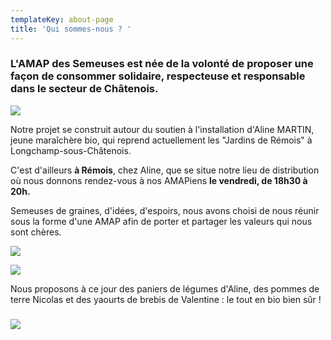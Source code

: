 ```yaml
---
templateKey: about-page
title: 'Qui sommes-nous ? '
---
```

### L'AMAP des Semeuses est née de la volonté de proposer une façon de consommer solidaire, respecteuse et responsable dans le secteur de Châtenois.

![](/img/3.jpg)

Notre projet se construit autour du soutien à l'installation d'Aline MARTIN, jeune maraîchère bio, qui reprend actuellement les "Jardins de Rémois" à Longchamp-sous-Châtenois. 

C'est d'ailleurs **à Rémois**, chez Aline, que se situe notre lieu de distribution où nous donnons rendez-vous à nos AMAPiens **le vendredi, de 18h30 à 20h.** 

Semeuses de graines, d'idées, d'espoirs, nous avons choisi de nous réunir sous la forme d'une AMAP afin de porter et partager les valeurs qui nous sont chères. 

![](/img/1.jpg)

![](/img/2.jpg)

Nous proposons à ce jour des paniers de légumes d'Aline, des pommes de terre Nicolas et des yaourts de brebis de Valentine : le tout en bio bien sûr !

### 

![](/img/4.jpg)

###
